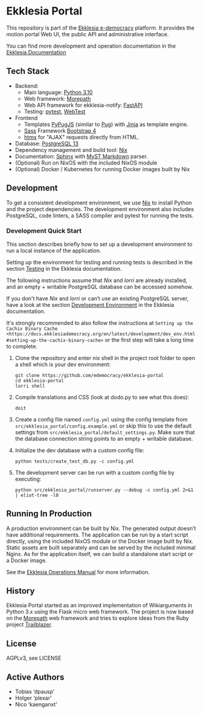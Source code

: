 # Ekklesia Portal

This repository is part of the [Ekklesia e-democracy](https://ekklesiademocracy.org)
platform. It provides the motion portal Web UI, the public API and administrative interface.

You can find more development and operation documentation in the
[Ekklesia Documentation](https://ekklesiademocracy.org)

## Tech Stack

- Backend:
    - Main language: [Python 3.10](https://www.python.org)
    - Web framework: [Morepath](http://morepath.readthedocs.org)
    - Web API framework for ekklesia-notify: [FastAPI](https://fastapi.tiangolo.com/)
    - Testing: [pytest](https://pytest.org),
      [WebTest](https://docs.pylonsproject.org/projects/webtest/en/latest/)
- Frontend
    - Templates [PyPugJS](https://github.com/kakulukia/pypugjs) (similar to [Pug](https://pugjs.org))
      with [Jinja](https://jinja.palletsprojects.com) as template engine.
    - [Sass](https://sass-lang.com) Framework [Bootstrap 4](https://getbootstrap.com)
    - [htmx](https://htmx.org) for "AJAX" requests directly from HTML.
- Database: [PostgreSQL 13](https://www.postgresql.com)
- Dependency management and build tool: [Nix](https://nixos.org/nix)
- Documentation: [Sphinx](https://sphinx-doc.org) with [MyST Markdown](https://myst-parser.readthedocs.io) parser.
- (Optional) Run on NixOS with the included NixOS module
- (Optional) Docker / Kubernetes for running Docker images built by Nix

## Development

To get a consistent development environment, we use
[Nix](https://nixos.org/nix) to install Python and the project
dependencies. The development environment also includes PostgreSQL,
code linters, a SASS compiler and pytest for running the tests.

### Development Quick Start

This section describes briefly how to set up a development environment to run a local instance of the application.

Setting up the environment for testing and running tests is described in the
section [Testing](https://docs.ekklesiademocracy.org/en/latest/development/testing.html)
in the Ekklesia documentation.

The following instructions assume that *Nix* and *lorri* are already installed,
and an empty + writable PostgreSQL database can be accessed somehow.

If you don't have *Nix* and *lorri* or can’t use an existing PostgreSQL server,
have a look at the section [Development Environment](https://docs.ekklesiademocracy.org/en/latest/development/dev_env.html)
in the Ekklesia documentation.

It's strongly recommended to also follow the instructions at
`Setting up the Cachix Binary Cache <https://docs.ekklesiademocracy.org/en/latest/development/dev_env.html#setting-up-the-cachix-binary-cache>`
or the first step will take a long time to complete.

1. Clone the repository and enter nix shell in the project root folder to open a shell which is
   your dev environment:

   ```
   git clone https://github.com/edemocracy/ekklesia-portal
   cd ekklesia-portal
   lorri shell
   ```

2. Compile translations and CSS (look at dodo.py to see what this does):

   ```
   doit
   ```

3. Create a config file named `config.yml` using the config template
   from `src/ekklesia_portal/config.example.yml` or skip this to use
   the default settings from `src/ekklesia_portal/default_settings.py`.
   Make sure that the database connection string points to an
   empty + writable database.

4. Initialize the dev database with a custom config file:

   ```
   python tests/create_test_db.py -c config.yml
   ```

5. The development server can be run with a custom config file by
   executing:

   ```
   python src/ekklesia_portal/runserver.py --debug -c config.yml 2>&1 | eliot-tree -l0
   ```

## Running In Production

A production environment can be built by Nix. The generated output
doesn’t have additional requirements. The application can be run by a
start script directly, using the included NixOS module or the Docker image
built by Nix. Static assets are built separately and can be served by the
included minimal Nginx. As for the application itself, we can build a
standalone start script or a Docker image.

See the [Ekklesia Operations Manual](https://docs.ekklesiademocracy.org/en/latest/operations/index.html)
for more information.

## History

Ekklesia Portal started as an improved implementation of Wikiarguments
in Python 3.x using the Flask micro web framework. The project is now
based on the [Morepath](https://github.com/morepath/morepath) web
framework and tries to explore ideas from the Ruby project
[Trailblazer](https://trailblazer.to).

## License

AGPLv3, see LICENSE

## Active Authors

- Tobias ‘dpausp’
- Holger ‘plexar’
- Nico ‘kaenganxt’
